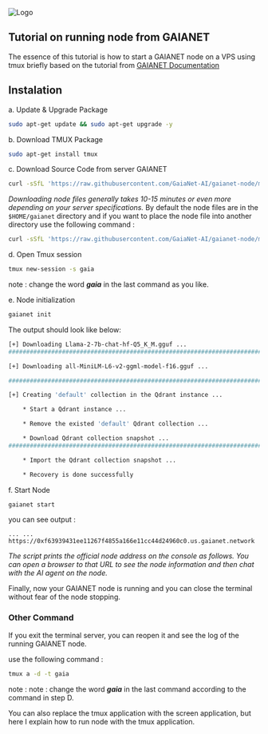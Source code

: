 
![Logo](https://www.gaianet.ai/imgs/logo.png)


## Tutorial on running node from GAIANET

The essence of this tutorial is how to start a GAIANET node on a VPS using tmux briefly based on the tutorial from [GAIANET Documentation](https://github.com/GaiaNet-AI/gaianet-node)


## Instalation

a. Update & Upgrade Package

```bash
sudo apt-get update && sudo apt-get upgrade -y
```
b. Download TMUX Package

```bash
sudo apt-get install tmux
```
c. Download Source Code from server GAIANET
```bash
curl -sSfL 'https://raw.githubusercontent.com/GaiaNet-AI/gaianet-node/main/install.sh' | bash
``` 
_Downloading node files generally takes 10-15 minutes or even more depending on your server specifications._ By default the node files are in the ```$HOME/gaianet``` directory and if you want to place the node file into another directory use the following command :
```bash
curl -sSfL 'https://raw.githubusercontent.com/GaiaNet-AI/gaianet-node/main/install.sh' | bash -s -- --base $HOME/gaianet.alt
```
d. Open Tmux session
```bash
tmux new-session -s gaia
```
note : change the word **_gaia_** in the last command as you like.

e. Node initialization

```bash
gaianet init
```
The output should look like below:

```bash
[+] Downloading Llama-2-7b-chat-hf-Q5_K_M.gguf ...
############################################################################################################################## 100.0%############################################################################################################################## 100.0%

[+] Downloading all-MiniLM-L6-v2-ggml-model-f16.gguf ...

############################################################################################################################## 100.0%############################################################################################################################## 100.0%

[+] Creating 'default' collection in the Qdrant instance ...

    * Start a Qdrant instance ...

    * Remove the existed 'default' Qdrant collection ...

    * Download Qdrant collection snapshot ...
############################################################################################################################## 100.0%############################################################################################################################## 100.0%

    * Import the Qdrant collection snapshot ...

    * Recovery is done successfully
```

f. Start Node
```bash
gaianet start
```
you can see output :

```console
... ... https://0xf63939431ee11267f4855a166e11cc44d24960c0.us.gaianet.network
```
_The script prints the official node address on the console as follows. You can open a browser to that URL to see the node information and then chat with the AI agent on the node._



Finally, now your GAIANET node is running and you can close the terminal without fear of the node stopping.

### Other Command 

If you exit the terminal server, you can reopen it and see the log of the running GAIANET node.

use the following command :
```bash
tmux a -d -t gaia
```

note    : note : change the word **_gaia_** in the last command according to the command in step D.

You can also replace the tmux application with the screen application, but here I explain how to run node with the tmux application.
